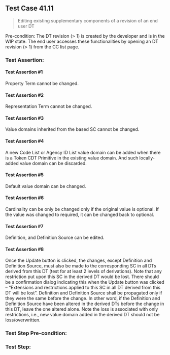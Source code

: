 ## Test Case 41.11

> Editing existing supplementary components of a revision of an end user DT

Pre-condition: The DT revision (> 1) is created by the developer and is in the WIP state. The end user accesses these functionalities by opening an DT revision (> 1) from the CC list page.

### Test Assertion:

#### Test Assertion #1
Property Term cannot be changed.

#### Test Assertion #2
Representation Term cannot be changed.

#### Test Assertion #3
Value domains inherited from the based SC cannot be changed.

#### Test Assertion #4
A new Code List or Agency ID List value domain can be added when there is a Token CDT Primitive in the existing value domain. And such locally-added value domain can be discarded.

#### Test Assertion #5
Default value domain can be changed.

#### Test Assertion #6
Cardinality can be only be changed only if the original value is optional. If the value was changed to required, it can be changed back to optional.

#### Test Assertion #7
Definition, and Definition Source can be edited.

#### Test Assertion #8
Once the Update button is clicked, the changes, except Definition and Definition Source, must also be made to the corresponding SC in all DTs derived from this DT (test for at least 2 levels of derivations). Note that any restriction put upon this SC in the derived DT would be lost. There should be a confirmation dialog indicating this when the Update button was clicked – “Extensions and restrictions applied to this SC in all DT derived from this DT will be lost”.  Definition and Definition Source shall be propagated only if they were the same before the change. In other word, if the Definition and Definition Source have been altered in the derived DTs before the change in this DT, leave the one altered alone. Note the loss is associated with only restrictions, i.e., new value domain added in the derived DT should not be loss/overwritten.

### Test Step Pre-condition:



### Test Step: